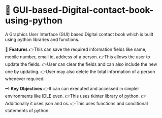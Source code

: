 # 📖 GUI-based-Digital-contact-book-using-python
A Graphics User Interface (GUI) based Digital contact book which is built using python libraries and functions.

🔭 **Features**
   👉This can save the required information fields like name, mobile number, email id, address of a person.
   👉This allows the user to update the fields.
   👉User can clear the fields and can also include the new one by updating.
   👉User may also delete the total information of a person whenever required.

🗝️ **Key Objectives**
   👉It can can executed and accessed in simpler environments like IDLE even.
   👉This uses tkinter library of python.
   👉Additionally it uses json and os.
   👉This uses functions and conditional statements of python.
